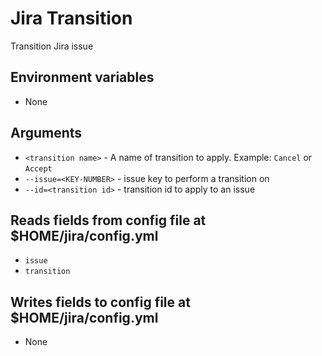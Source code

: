 # Jira Transition
Transition Jira issue

## Environment variables
- None

## Arguments
- `<transition name>` - A name of transition to apply. Example: `Cancel` or `Accept`
- `--issue=<KEY-NUMBER>` - issue key to perform a transition on
- `--id=<transition id>` - transition id to apply to an issue

## Reads fields from config file at $HOME/jira/config.yml
- `issue`
- `transition`

## Writes fields to config file at $HOME/jira/config.yml
- None